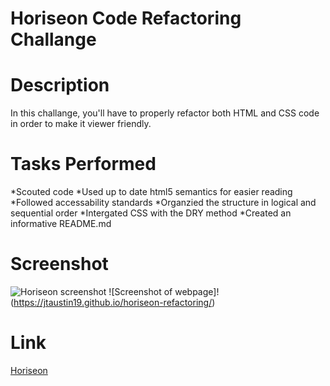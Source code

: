  # Horiseon Code Refactoring Challange
 # Description
 In this challange, you'll have to properly refactor both HTML and CSS code in order to make it viewer friendly.
# Tasks Performed
*Scouted code
*Used up to date html5 semantics for easier reading
*Followed accessability standards
*Organzied the structure in logical and sequential order
*Intergated CSS with the DRY method
*Created an informative README.md
# Screenshot
![Horiseon screenshot](images/https://jtaustin19.github.io/horiseon-refactoring/)
![Screenshot of webpage]!(https://jtaustin19.github.io/horiseon-refactoring/)
# Link
[Horiseon](https://jtaustin19.github.io/horiseon-refactoring/)